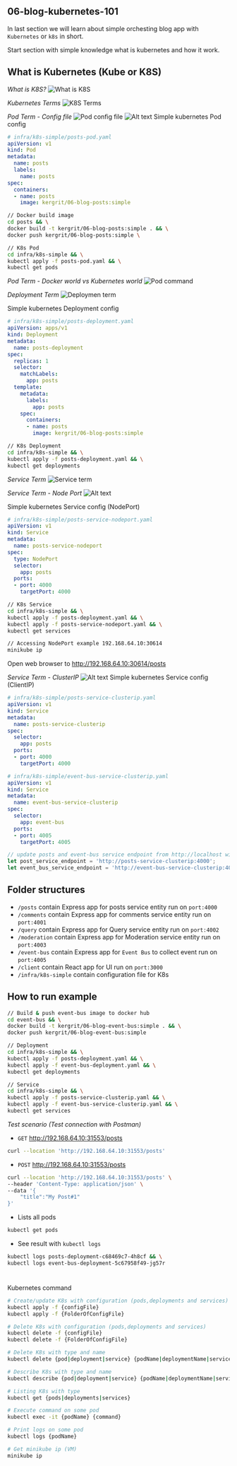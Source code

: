 ## 06-blog-kubernetes-101

In last section we will learn about simple orchesting blog app with `Kubernetes` or `k8s` in short.

Start section with simple knowledge what is kubernetes and how it work.

## What is Kubernetes (Kube or K8S)
*What is K8S?*
![What is K8S](what-is-k8s.png)

*Kubernetes Terms*
![K8S Terms](k8s-terms.png)


*Pod Term - Config file*
![Pod config file](pod-term.png)
![Alt text](pod-start.png)
Simple kubernetes Pod config
```yaml
# infra/k8s-simple/posts-pod.yaml
apiVersion: v1
kind: Pod
metadata:
  name: posts
  labels:
    name: posts
spec:
  containers:
  - name: posts
    image: kergrit/06-blog-posts:simple
```

```sh
// Docker build image 
cd posts && \
docker build -t kergrit/06-blog-posts:simple . && \
docker push kergrit/06-blog-posts:simple \

// K8s Pod 
cd infra/k8s-simple && \
kubectl apply -f posts-pod.yaml && \
kubectl get pods
```

*Pod Term - Docker world vs Kubernetes world*
![Pod command](docker-vs-k8s-world.png)

*Deployment Term*
![Deploymen term](deployment-term.png)

Simple kubernetes Deployment config
```yaml
# infra/k8s-simple/posts-deployment.yaml
apiVersion: apps/v1
kind: Deployment
metadata:
  name: posts-deployment
spec:
  replicas: 1
  selector:
    matchLabels:
      app: posts
  template:
    metadata:
      labels:
        app: posts
    spec:
      containers:
      - name: posts
        image: kergrit/06-blog-posts:simple
```

```sh
// K8s Deployment 
cd infra/k8s-simple && \
kubectl apply -f posts-deployment.yaml && \
kubectl get deployments
```

*Service Term*
![Service term](service-term.png)

*Service Term - Node Port*
![Alt text](service-clusterip-nodeport.png)

Simple kubernetes Service config (NodePort)
```yaml
# infra/k8s-simple/posts-service-nodeport.yaml
apiVersion: v1
kind: Service
metadata:
  name: posts-service-nodeport
spec:
  type: NodePort
  selector:
    app: posts
  ports:
  - port: 4000
    targetPort: 4000
```
```sh
// K8s Service
cd infra/k8s-simple && \
kubectl apply -f posts-deployment.yaml && \
kubectl apply -f posts-service-nodeport.yaml && \
kubectl get services

// Accessing NodePort example 192.168.64.10:30614
minikube ip
```
Open web browser to http://192.168.64.10:30614/posts

*Service Term - ClusterIP*
![Alt text](service-clusterip.png)
Simple kubernetes Service config (ClientIP)
```yaml
# infra/k8s-simple/posts-service-clusterip.yaml
apiVersion: v1
kind: Service
metadata:
  name: posts-service-clusterip
spec:
  selector:
    app: posts
  ports:
  - port: 4000
    targetPort: 4000

# infra/k8s-simple/event-bus-service-clusterip.yaml
apiVersion: v1
kind: Service
metadata:
  name: event-bus-service-clusterip
spec:
  selector:
    app: event-bus
  ports:
  - port: 4005
    targetPort: 4005
```

```js
// update posts and event-bus service endpoint from http://localhost with http://ClusterIP NAME
let post_service_endpoint = 'http://posts-service-clusterip:4000';
let event_bus_service_endpoint = 'http://event-bus-service-clusterip:4005';
```

## Folder structures
- `/posts` contain Express app for posts service entity run on `port:4000`
- `/comments` contain Express app for comments service entity run on `port:4001`
- `/query` contain Express app for Query service entity run on `port:4002`
- `/moderation` contain Express app for Moderation service entity run on `port:4003`
- `/event-bus` contain Express app for `Event Bus` to collect event run on `port:4005`
- `/client` contain React app for UI run on `port:3000`
- `/infra/k8s-simple` contain configuration file for K8s

## How to run example

```sh
// Build & push event-bus image to docker hub
cd event-bus && \
docker build -t kergrit/06-blog-event-bus:simple . && \
docker push kergrit/06-blog-event-bus:simple

// Deployment
cd infra/k8s-simple && \
kubectl apply -f posts-deployment.yaml && \
kubectl apply -f event-bus-deployment.yaml && \
kubectl get deployments

// Service
cd infra/k8s-simple && \
kubectl apply -f posts-service-clusterip.yaml && \
kubectl apply -f event-bus-service-clusterip.yaml && \
kubectl get services
```

*Test scenario (Test connection with Postman)*
- `GET` http://192.168.64.10:31553/posts
```sh
curl --location 'http://192.168.64.10:31553/posts'
```
- `POST` http://192.168.64.10:31553/posts
```sh
curl --location 'http://192.168.64.10:31553/posts' \
--header 'Content-Type: application/json' \
--data '{
    "title":"My Post#1"
}'
```
- Lists all pods
```sh
kubectl get pods
```
- See result with `kubectl logs`
```sh 
kubectl logs posts-deployment-c68469c7-4h8cf && \
kubectl logs event-bus-deployment-5c67958f49-jg57r
```
# 
Kubernetes command
```sh
# Create/update K8s with configuration (pods,deployments and services)
kubectl apply -f {configFile}
kubectl apply -f {FolderOfConfigFile}

# Delete K8s with configuration (pods,deployments and services)
kubectl delete -f {configFile}
kubectl delete -f {FolderOfConfigFile}

# Delete K8s with type and name
kubectl delete {pod|deployment|service} {podName|deploymentName|serviceName}

# Describe K8s with type and name
kubectl describe {pod|deployment|service} {podName|deploymentName|serviceName}

# Listing K8s with type
kubectl get {pods|deployments|services}

# Execute command on some pod
kubectl exec -it {podName} {command}

# Print logs on some pod
kubectl logs {podName}

# Get minikube ip (VM)
minikube ip
```